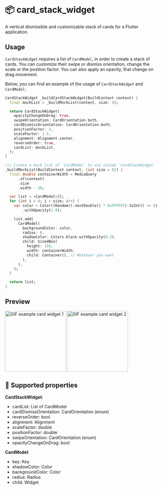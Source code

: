 # 📦 card_stack_widget

A vertical dismissible and customizable stack of cards for a Flutter application.

## Usage

`CardStackWidget` requires a list of `CardModel`, in order to create a stack of cards. You can
customize their swipe or dismiss orientation, change the scale or the position factor. You can also
apply an opacity, that change on drag movement.

Below, you can find an example of the usage of `CardStackWidget` and `CardModel`:

```dart
CardStackWidget _buildCardStackWidget(BuildContext context) {
  final mockList = _buildMockList(context, size: 4);

  return CardStackWidget(
    opacityChangeOnDrag: true,
    swipeOrientation: CardOrientation.both,
    cardDismissOrientation: CardOrientation.both,
    positionFactor: 3,
    scaleFactor: 1.5,
    alignment: Alignment.center,
    reverseOrder: true,
    cardList: mockList,
  );
}

/// Create a mock list of `CardModel` to use inside `CardStackWidget`
_buildMockList(BuildContext context, {int size = 0}) {
  final double containerWidth = MediaQuery
      .of(context)
      .size
      .width - 16;

  var list = <CardModel>[];
  for (int i = 0; i < size; i++) {
    var color = Color((Random().nextDouble() * 0xFFFFFF).toInt() << 0)
        .withOpacity(1.0);

    list.add(
      CardModel(
        backgroundColor: color,
        radius: 8,
        shadowColor: Colors.black.withOpacity(0.2),
        child: SizedBox(
          height: 310,
          width: containerWidth,
          child: Container(), // Whatever you want
        ),
      ),
    );
  }

  return list;
}
```

## Preview

<img src="https://github.com/federicoviceconti/card_stack_widget/blob/master/example/gif/change_example_1.gif?raw=true" alt="GIF example card widget 1" width="200">

<img src="https://github.com/federicoviceconti/card_stack_widget/blob/master/example/gif/change_example_2.gif?raw=true" alt="GIF example card widget 2" width="200">

## 🚀 Supported properties

**CardStackWidget**:
- cardList: List of CardModel
- cardDismissOrientation: CardOrientation (enum)
- reverseOrder: bool
- alignment: Alignment
- scaleFactor: double
- positionFactor: double
- swipeOrientation: CardOrientation (enum)
- opacityChangeOnDrag: bool

**CardModel**:
- key: Key
- shadowColor: Color
- backgroundColor: Color
- radius: Radius
- child: Widget
